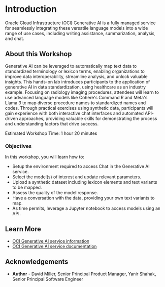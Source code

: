 # Introduction

Oracle Cloud Infrastructure (OCI) Generative AI is a fully managed service for seamlessly integrating these versatile language models into a wide range of use cases, including writing assistance, summarization, analysis, and chat.

## About this Workshop

Generative AI can be leveraged to automatically map text data to standardized terminology or lexicon terms, enabling organizations to improve data interoperability, streamline analysis, and unlock valuable insights. This hands-on lab introduces participants to the application of generative AI in data standardization, using healthcare as an industry example. Focusing on radiology imaging procedures, attendees will learn to use advanced language models like Cohere's Command R and Meta's Llama 3 to map diverse procedure names to standardized names and codes. Through practical exercises using synthetic data, participants will gain experience with both interactive chat interfaces and automated API-driven approaches, providing valuable skills for demonstrating the process and understanding factors that drive success.

Estimated Workshop Time: 1 hour 20 minutes

### Objectives

In this workshop, you will learn how to:

* Setup the environment required to access Chat in the Generative AI service.
* Select the model(s) of interest and update relevant parameters.
* Upload a synthetic dataset including lexicon elements and text variants to be mapped.
* Assess the quality of the model response.
* Have a conversation with the data, providing your own text variants to map.
* As time permits, leverage a Jupyter notebook to access models using an API.

## Learn More

* [OCI Generative AI service information](https://www.oracle.com/artificial-intelligence/generative-ai/)
* [OCI Generative AI service documentation](https://docs.oracle.com/en-us/iaas/Content/generative-ai/home.htm)

## Acknowledgements

* **Author** - David Miller, Senior Principal Product Manager, Yanir Shahak, Senior Principal Software Engineer
